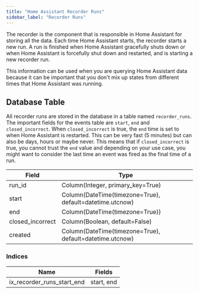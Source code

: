 ```yaml
---
title: "Home Assistant Recorder Runs"
sidebar_label: "Recorder Runs"
---
```


The recorder is the component that is responsible in Home Assistant for storing all the data. Each time Home Assistant starts, the recorder starts a new run. A run is finished when Home Assistant gracefully shuts down or when Home Assistant is forcefully shut down and restarted, and is starting a new recorder run.

This information can be used when you are querying Home Assistant data because it can be important that you don't mix up states from different times that Home Assistant was running.

## Database Table

All recorder runs are stored in the database in a table named `recorder_runs`. The important fields for the events table are `start`, `end` and `closed_incorrect`. When `closed_incorrect` is true, the `end` time is set to when Home Assistant is restarted. This can be very fast (5 minutes) but can also be days, hours or maybe never. This means that if `closed_incorrect` is true, you cannot trust the `end` value and depending on your use case, you might want to consider the last time an event was fired as the final time of a run.

| Field            | Type                                                     |
| ---------------- | -------------------------------------------------------- |
| run_id           | Column(Integer, primary_key=True)                        |
| start            | Column(DateTime(timezone=True), default=datetime.utcnow) |
| end              | Column(DateTime(timezone=True))                          |
| closed_incorrect | Column(Boolean, default=False)                           |
| created          | Column(DateTime(timezone=True), default=datetime.utcnow) |

### Indices

| Name                       | Fields     |
| -------------------------- | ---------- |
| ix_recorder_runs_start_end | start, end |
